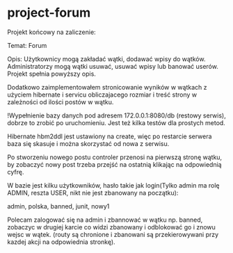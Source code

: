 # project-forum
Projekt końcowy na zaliczenie:

Temat: Forum

Opis: Użytkownicy mogą zakładać wątki, dodawać wpisy do wątków. Administratorzy mogą wątki usuwać, usuwać wpisy lub banować userów. Projekt spełnia powyższy opis.

Dodatkowo zaimplementowałem stronicowanie wyników w wątkach z użyciem hibernate i servicu obliczajacego rozmiar i treść strony w zależności od ilości postów w wątku.

!Wypełnienie bazy danych pod adresem 172.0.0.1:8080/db (restowy serwis), dobrze to zrobić po uruchomieniu. Jest też kilka testów dla prostych metod.

Hibernate hbm2ddl jest ustawiony na create, więc po restarcie serwera baza się skasuje i można skorzystać od nowa z serwisu.

Po stworzeniu nowego postu controler przenosi na pierwszą stronę wątku, by zobaczyć nowy post trzeba przejść na ostatnią klikając na odpowiednią cyfrę.

W bazie jest kilku użytkowników, hasło takie jak login(Tylko admin ma rolę ADMIN, reszta USER, nikt nie jest zbanowany na początku):

admin, polska, banned, junit, nowy1

Polecam zalogować się na admin i zbannować w wątku np. banned, zobaczyc w drugiej karcie co widzi zbanowany i odblokować go i znowu wejsc w wątek. (routy są chronione i zbanowani są przekierowywani przy kazdej akcji na odpowiednia stronkę).
